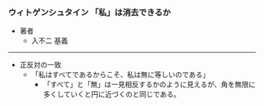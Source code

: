 ### ウィトゲンシュタイン 「私」は消去できるか

- 著者
    - 入不二 基義
---

- 正反対の一致
    - 「私はすべてであるからこそ、私は無に等しいのである」
        - 「すべて」と「無」は一見相反するかのように見えるが、角を無限に多くしていくと円に近づくのと同じである。
        